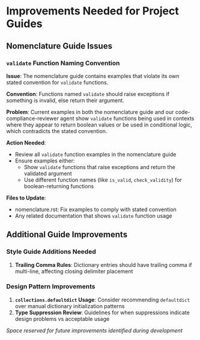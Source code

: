# Improvements Needed for Project Guides

## Nomenclature Guide Issues

### `validate` Function Naming Convention
**Issue**: The nomenclature guide contains examples that violate its own stated convention for `validate` functions.

**Convention**: Functions named `validate` should raise exceptions if something is invalid, else return their argument.

**Problem**: Current examples in both the nomenclature guide and our code-compliance-reviewer agent show `validate` functions being used in contexts where they appear to return boolean values or be used in conditional logic, which contradicts the stated convention.

**Action Needed**:
- Review all `validate` function examples in the nomenclature guide
- Ensure examples either:
  - Show `validate` functions that raise exceptions and return the validated argument
  - Use different function names (like `is_valid`, `check_validity`) for boolean-returning functions

**Files to Update**:
- nomenclature.rst: Fix examples to comply with stated convention
- Any related documentation that shows `validate` function usage

## Additional Guide Improvements

### Style Guide Additions Needed

1. **Trailing Comma Rules**: Dictionary entries should have trailing comma if multi-line, affecting closing delimiter placement

### Design Pattern Improvements

1. **`collections.defaultdict` Usage**: Consider recommending `defaultdict` over manual dictionary initialization patterns
2. **Type Suppression Review**: Guidelines for when suppressions indicate design problems vs acceptable usage

*Space reserved for future improvements identified during development*
